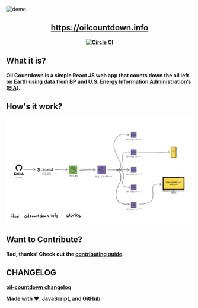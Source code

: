 ![demo](./media/demo.gif)

<h2 align="center"><b><a href="https://oilcountdown.info">https://oilcountdown.info</a></h2>

<p align="center">
  <a href="https://circleci.com/gh/cujarrett/oil-countdown/tree/master"><img alt="Circle CI" src="https://circleci.com/gh/cujarrett/oil-countdown/tree/master.svg?style=svg"></a>
</p>

## What it is?

Oil Countdown is a simple React JS web app that counts down the oil left on Earth using data from [BP](https://www.bp.com/) and [U.S. Energy Information Administration’s (EIA)](https://www.eia.gov/).

## How's it work?
![design](./media/architecture.jpg)

## Want to Contribute?
Rad, thanks! Check out the [contributing guide](./CONTRIBUTING.md).

## CHANGELOG
[oil-countdown changelog](./CHANGELOG.md)

Made with :heart:, JavaScript, and GitHub.
